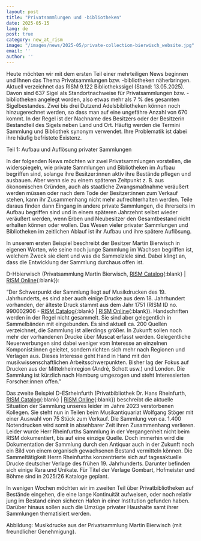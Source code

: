```yaml
---
layout: post
title: "Privatsammlungen und -bibliotheken"
date: 2025-05-15
lang: de
post: true
category: new_at_rism
image: "/images/news/2025-05/private-collection-bierwisch_website.jpg"
email: ''
author: ''
---
```


Heute möchten wir mit dem ersten Teil einer mehrteiligen News beginnen und Ihnen das Thema Privatsammlungen bzw. -bibliotheken näherbringen. Aktuell verzeichnet das RISM 9.122 Bibliothekssigel (Stand: 13.05.2025). Davon sind 637 Sigel als Standortnachweise für Privatsammlungen bzw. -bibliotheken angelegt worden, also etwas mehr als 7 % des gesamten Sigelbestandes. Zwei bis drei Dutzend Adelsbibliotheken können noch hinzugerechnet werden, so dass man auf eine ungefähre Anzahl von 670 kommt. In der Regel ist der Nachname des Besitzers oder der Besitzerin Bestandteil des Sigels neben Land und Ort. Häufig werden die Termini Sammlung und Bibliothek synonym verwendet. Ihre Problematik ist dabei ihre häufig befristete Existenz.

Teil 1: Aufbau und Auflösung privater Sammlungen

In der folgenden News möchten wir zwei Privatsammlungen vorstellen, die widerspiegeln, wie private Sammlungen und Bibliotheken im Aufbau begriffen sind, solange ihre Besitzer:innen aktiv ihre Bestände pflegen und ausbauen.  Aber wenn sie zu einem späteren Zeitpunkt z. B. aus ökonomischen Gründen, auch als staatliche Zwangsmaßnahme veräußert werden müssen oder nach dem Tode der Besitzer:innen zum Verkauf stehen, kann ihr Zusammenhang nicht mehr aufrechterhalten werden. Teile daraus finden dann Eingang in andere private Sammlungen, die ihrerseits im Aufbau begriffen sind und in einem späteren Jahrzehnt selbst wieder veräußert werden, wenn Erben und Neubesitzer den Gesamtbestand nicht erhalten können oder wollen. Das Wesen vieler privater Sammlungen und Bibliotheken im zeitlichen Ablauf ist ihr Aufbau und ihre spätere Auflösung.

In unserem ersten Beispiel beschreibt der Besitzer Martin Bierwisch in eigenen Worten, wie seine noch junge Sammlung im Wachsen begriffen ist, welchem Zweck sie dient und was die Sammelziele sind. Dabei klingt an, dass die Entwicklung der Sammlung durchaus offen ist.

D-Hbierwisch (Privatsammlung Martin Bierwisch, [RISM Catalog](https://opac.rism.info/search?View=rism&siglum=D-Hbierwisch){:blank} \| [RISM Online](https://rism.online/institutions/30080138){:blank}):

“Der Schwerpunkt der Sammlung liegt auf Musikdrucken des 19. Jahrhunderts, es sind aber auch einige Drucke aus dem 18. Jahrhundert vorhanden, der älteste Druck stammt aus dem Jahr 1751 (RISM ID no. 990002906 - [RISM Catalog](https://opac.rism.info/id/rismid/rism990002906){:blank} \| [RISM Online](https://rism.online/sources/990002906){:blank}). Handschriften werden in der Regel nicht gesammelt. Sie sind aber gelegentlich in Sammelbänden mit eingebunden. Es sind aktuell ca. 200 Quellen verzeichnet, die Sammlung ist allerdings größer. In Zukunft sollen noch mehr der vorhandenen Drucke über Muscat erfasst werden. Gelegentliche Neuerwerbungen sind dabei weniger vom Interesse an einzelnen Komponist:innen geleitet, sondern richten sich mehr nach Regionen und Verlagen aus. Dieses Interesse geht Hand in Hand mit den musikwissenschaftlichen Arbeitsschwerpunkten. Bisher lag der Fokus auf Drucken aus der Mittelrheinregion (André, Schott usw.) und London. Die Sammlung ist kürzlich nach Hamburg umgezogen und steht Interessierten Forscher:innen offen.”

Das zweite Beispiel D-ESrheinfurth (Privatbibliothek Dr. Hans Rheinfurth, [RISM Catalog](https://opac.rism.info/search?View=rism&siglum=D-ESrheinfurth){:blank} \| [RISM Online](https://rism.online/institutions/30080448){:blank}) beschreibt die aktuelle Situation der Sammlung unseres leider im Jahre 2023 verstorbenen Kollegen. Sie steht nun in Teilen beim Musikantiquariat Wolfgang Stöger mit einer Auswahl von 75 Stück zum Verkauf. Die Sammlung von ca. 1.400 Notendrucken wird somit in absehbarer Zeit ihren Zusammenhang verlieren. Leider wurde Herr Rheinfurths Sammlung in der Vergangenheit nicht beim RISM dokumentiert, bis auf eine einzige Quelle. Doch immerhin wird die Dokumentation der Sammlung durch den Antiquar auch in der Zukunft noch ein Bild von einem organisch gewachsenen Bestand vermitteln können. Die Sammeltätigkeit Herrn Rheinfurths konzentrierte sich auf tagesaktuelle Drucke deutscher Verlage des frühen 19. Jahrhunderts. Darunter befinden sich einige Rara und Unikate. Für Titel der Verlage Gombart, Hofmeister und Böhme sind in 2025/26 Kataloge geplant.

In wenigen Wochen möchten wir im zweiten Teil über Privatbibliotheken auf Bestände eingehen, die eine lange Kontinuität aufweisen, oder noch relativ jung im Bestand einen sicheren Hafen in einer Institution gefunden haben. Darüber hinaus sollen auch die Umzüge privater Haushalte samt ihrer Sammlungen thematisiert werden.

Abbildung: Musikdrucke aus der Privatsammlung Martin Bierwisch (mit freundlicher Genehmigung). 
